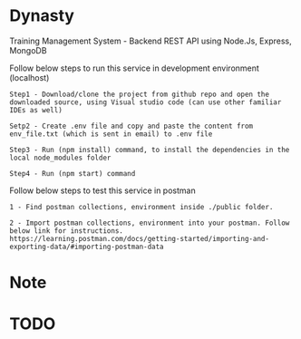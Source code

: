 # Dynasty
Training Management System - Backend REST API using Node.Js, Express, MongoDB

Follow below steps to run this service in development environment (localhost)

    Step1 - Download/clone the project from github repo and open the downloaded source, using Visual studio code (can use other familiar IDEs as well)

    Setp2 - Create .env file and copy and paste the content from env_file.txt (which is sent in email) to .env file 

    Step3 - Run (npm install) command, to install the dependencies in the local node_modules folder

    Step4 - Run (npm start) command


Follow below steps to test this service in postman

    1 - Find postman collections, environment inside ./public folder.

    2 - Import postman collections, environment into your postman. Follow below link for instructions. https://learning.postman.com/docs/getting-started/importing-and-exporting-data/#importing-postman-data
    
   
# Note

# TODO
